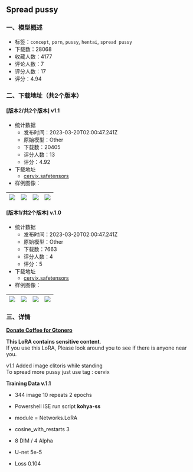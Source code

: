 ## Spread pussy
### 一、模型概述

- 标签：`concept`, `porn`, `pussy`, `hentai`, `spread pussy`
- 下载数：28068
- 收藏人数：4177
- 评论人数：7
- 评分人数：17
- 评分：4.94

### 二、下载地址（共2个版本）

#### [版本2/共2个版本] v1.1

- 统计数据
  - 发布时间：2023-03-20T02:00:47.241Z
  - 原始模型：Other
  - 下载数：20405
  - 评分人数：13
  - 评分：4.92
- 下载地址
  - [cervix.safetensors](https://civitai.com/api/download/models/25584)
- 样例图像：

| <img src="https://image.civitai.com/xG1nkqKTMzGDvpLrqFT7WA/25e90969-a520-4bb6-487a-113f49637f00/width=450/281089.jpeg" /> | <img src="https://image.civitai.com/xG1nkqKTMzGDvpLrqFT7WA/eb012e50-18f5-4f4a-1a11-2700bb64fd00/width=450/281088.jpeg" /> | <img src="https://image.civitai.com/xG1nkqKTMzGDvpLrqFT7WA/926f848c-13cd-4113-aa39-b8963775ac00/width=450/281087.jpeg" /> | <img src="https://image.civitai.com/xG1nkqKTMzGDvpLrqFT7WA/1abc11bc-b5ba-4953-d217-95543d119300/width=450/281086.jpeg" /> |
| ---- | ---- | ---- | ---- |

#### [版本1/共2个版本] v.1.0

- 统计数据
  - 发布时间：2023-03-20T02:00:47.241Z
  - 原始模型：Other
  - 下载数：7663
  - 评分人数：4
  - 评分：5
- 下载地址
  - [cervix.safetensors](https://civitai.com/api/download/models/13453)
- 样例图像：

| <img src="https://image.civitai.com/xG1nkqKTMzGDvpLrqFT7WA/25e90969-a520-4bb6-487a-113f49637f00/width=450/133363.jpeg" /> | <img src="https://image.civitai.com/xG1nkqKTMzGDvpLrqFT7WA/b146eaab-8592-4161-eed6-43fb50fcf300/width=450/130130.jpeg" /> | <img src="https://image.civitai.com/xG1nkqKTMzGDvpLrqFT7WA/65cc9762-af23-44e8-8852-8f4973d42700/width=450/130129.jpeg" /> | <img src="https://image.civitai.com/xG1nkqKTMzGDvpLrqFT7WA/050defe4-8275-46ff-0150-83590d86c500/width=450/130128.jpeg" /> |
| ---- | ---- | ---- | ---- |


### 三、详情
<p><a target="_blank" rel="ugc" href="https://ko-fi.com/gtoneroproject"><strong>Donate Coffee for Gtonero</strong></a></p><p><strong>This LoRA contains sensitive content</strong>. <br />If you use this LoRA, Please look around you to see if there is anyone near you.</p><p>v1.1 Added image clitoris while standing<br />To spread more pussy just use tag : cervix</p><p><strong>Training Data v.1.1</strong></p><ul><li><p>344 image 10 repeats 2 epochs</p></li><li><p>Powershell ISE run script <strong>kohya-ss</strong></p></li><li><p>module = Networks.LoRA</p></li><li><p>cosine_with_restarts 3</p></li><li><p>8 DIM / 4 Alpha</p></li><li><p>U-net 5e-5</p></li><li><p>Loss 0.104</p></li></ul>